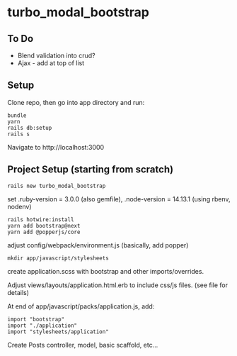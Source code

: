 # turbo_modal_bootstrap



## To Do
* Blend validation into crud?
* Ajax - add at top of list

## Setup

Clone repo, then go into app directory and run:
```
bundle
yarn
rails db:setup
rails s
```
Navigate to http://localhost:3000

## Project Setup (starting from scratch)

```
rails new turbo_modal_bootstrap
```

set .ruby-version = 3.0.0 (also gemfile), .node-version = 14.13.1 (using rbenv, nodenv)

```
rails hotwire:install
yarn add bootstrap@next
yarn add @popperjs/core
```

adjust  config/webpack/environment.js (basically, add popper)

```
mkdir app/javascript/stylesheets
```

create application.scss with bootstrap and other imports/overrides.

Adjust views/layouts/application.html.erb to include css/js files. (see file for details)

At end of app/javascript/packs/application.js, add:
```
import "bootstrap"
import "./application"
import "stylesheets/application"
```

Create Posts controller, model, basic scaffold, etc...
